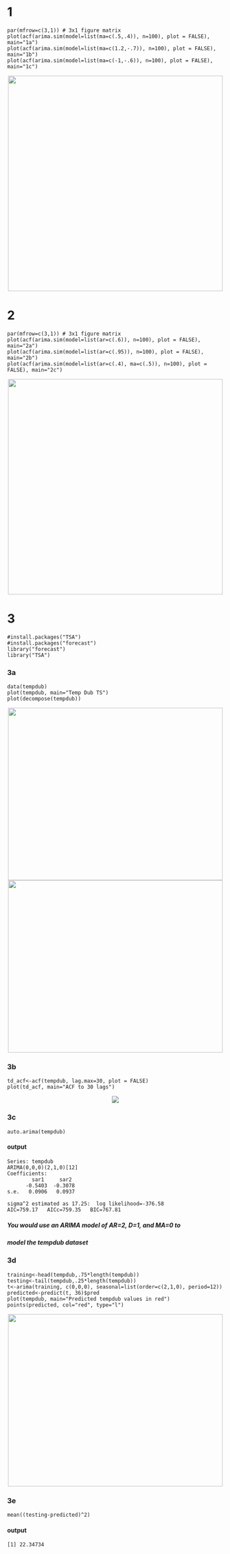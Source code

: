 # 1
```
par(mfrow=c(3,1)) # 3x1 figure matrix
plot(acf(arima.sim(model=list(ma=c(.5,.4)), n=100), plot = FALSE), main="1a")
plot(acf(arima.sim(model=list(ma=c(1.2,-.7)), n=100), plot = FALSE), main="1b")
plot(acf(arima.sim(model=list(ma=c(-1,-.6)), n=100), plot = FALSE), main="1c")
```
<div align="center">
<img src="https://github.com/vladdoster/t_s/blob/master/p1.png" data-canonical-src="https://github.com/vladdoster/t_s/blob/master/p1.png" width="500" height="500"/>
</div>

# 2
```
par(mfrow=c(3,1)) # 3x1 figure matrix
plot(acf(arima.sim(model=list(ar=c(.6)), n=100), plot = FALSE), main="2a")
plot(acf(arima.sim(model=list(ar=c(.95)), n=100), plot = FALSE), main="2b")
plot(acf(arima.sim(model=list(ar=c(.4), ma=c(.5)), n=100), plot = FALSE), main="2c")
```
<div align="center">
<img src="https://github.com/vladdoster/t_s/blob/master/p2.png" data-canonical-src="https://github.com/vladdoster/t_s/blob/master/p2.png" width="500" height="500"/>        
</div>

# 3
```
#install.packages("TSA")
#install.packages("forecast")
library("forecast")
library("TSA")
```
### 3a
```
data(tempdub)
plot(tempdub, main="Temp Dub TS")     
plot(decompose(tempdub))
```

<div align="center">
<img src="https://github.com/vladdoster/t_s/blob/master/3a.png" data-canonical-src="https://github.com/vladdoster/t_s/blob/master/3a.png" width="500" height="400"/>        
<img src="https://github.com/vladdoster/t_s/blob/master/3a1.png" data-canonical-src="https://github.com/vladdoster/t_s/blob/master/3a1.png" width="500" height="400"/>        
</div>

### 3b
```
td_acf<-acf(tempdub, lag.max=30, plot = FALSE)
plot(td_acf, main="ACF to 30 lags")
```
<div align="center">
        
![](https://github.com/vladdoster/t_s/blob/master/3b.png)

</div>

### 3c
```
auto.arima(tempdub)
```
#### output
```
Series: tempdub 
ARIMA(0,0,0)(2,1,0)[12] 
Coefficients:
        sar1     sar2
      -0.5403  -0.3078
s.e.   0.0906   0.0937

sigma^2 estimated as 17.25:  log likelihood=-376.58
AIC=759.17   AICc=759.35   BIC=767.81
```

##### You would use an ARIMA model of AR=2, D=1, and MA=0 to
##### model the tempdub dataset

### 3d
```
training<-head(tempdub,.75*length(tempdub))
testing<-tail(tempdub,.25*length(tempdub))
t<-arima(training, c(0,0,0), seasonal=list(order=c(2,1,0), period=12))
predicted<-predict(t, 36)$pred
plot(tempdub, main="Predicted tempdub values in red")
points(predicted, col="red", type="l")
```
<div align="center">
<img src="https://github.com/vladdoster/t_s/blob/master/3d.png" data-canonical-src="https://github.com/vladdoster/t_s/blob/master/3d.png" width="500" height="400"/>   
</div>

### 3e
```
mean((testing-predicted)^2)
```
#### output
```
[1] 22.34734
```
